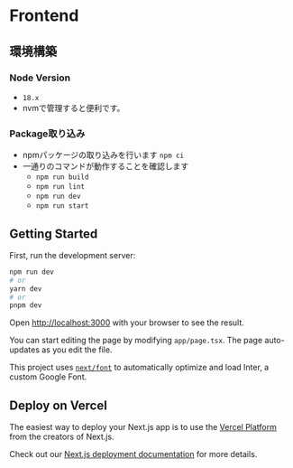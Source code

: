 # Frontend

## 環境構築

### Node Version

- `18.x`
- nvmで管理すると便利です。

### Package取り込み

- npmパッケージの取り込みを行います `npm ci`
- 一通りのコマンドが動作することを確認します
  - `npm run build`
  - `npm run lint`
  - `npm run dev`
  - `npm run start`

## Getting Started

First, run the development server:

```bash
npm run dev
# or
yarn dev
# or
pnpm dev
```

Open [http://localhost:3000](http://localhost:3000) with your browser to see the result.

You can start editing the page by modifying `app/page.tsx`. The page auto-updates as you edit the file.

This project uses [`next/font`](https://nextjs.org/docs/basic-features/font-optimization) to automatically optimize and load Inter, a custom Google Font.

## Deploy on Vercel

The easiest way to deploy your Next.js app is to use the [Vercel Platform](https://vercel.com/new?utm_medium=default-template&filter=next.js&utm_source=create-next-app&utm_campaign=create-next-app-readme) from the creators of Next.js.

Check out our [Next.js deployment documentation](https://nextjs.org/docs/deployment) for more details.
